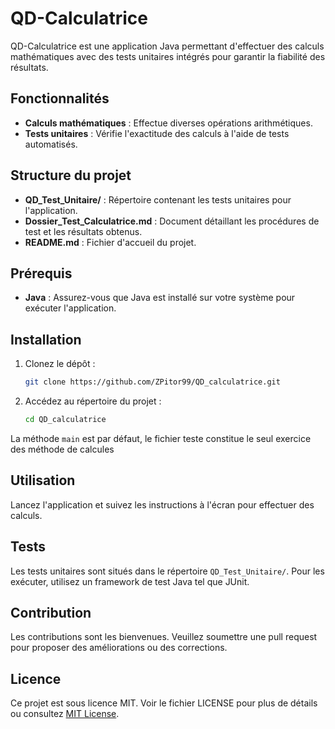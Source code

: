 # QD-Calculatrice

QD-Calculatrice est une application Java permettant d'effectuer des calculs mathématiques avec des tests unitaires intégrés pour garantir la fiabilité des résultats.

## Fonctionnalités

- **Calculs mathématiques** : Effectue diverses opérations arithmétiques.
- **Tests unitaires** : Vérifie l'exactitude des calculs à l'aide de tests automatisés.

## Structure du projet

- **QD_Test_Unitaire/** : Répertoire contenant les tests unitaires pour l'application.
- **Dossier_Test_Calculatrice.md** : Document détaillant les procédures de test et les résultats obtenus.
- **README.md** : Fichier d'accueil du projet.

## Prérequis

- **Java** : Assurez-vous que Java est installé sur votre système pour exécuter l'application.

## Installation

1. Clonez le dépôt :
   ```bash
   git clone https://github.com/ZPitor99/QD_calculatrice.git
   ```
2. Accédez au répertoire du projet :
   ```bash
   cd QD_calculatrice
   ```
La méthode `main` est par défaut, le fichier teste constitue le seul exercice des méthode de calcules
   
## Utilisation

Lancez l'application et suivez les instructions à l'écran pour effectuer des calculs.

## Tests

Les tests unitaires sont situés dans le répertoire `QD_Test_Unitaire/`. Pour les exécuter, utilisez un framework de test Java tel que JUnit.

## Contribution

Les contributions sont les bienvenues. Veuillez soumettre une pull request pour proposer des améliorations ou des corrections.

## Licence

Ce projet est sous licence MIT. Voir le fichier LICENSE pour plus de détails ou consultez [MIT License](https://mit-license.org/).
